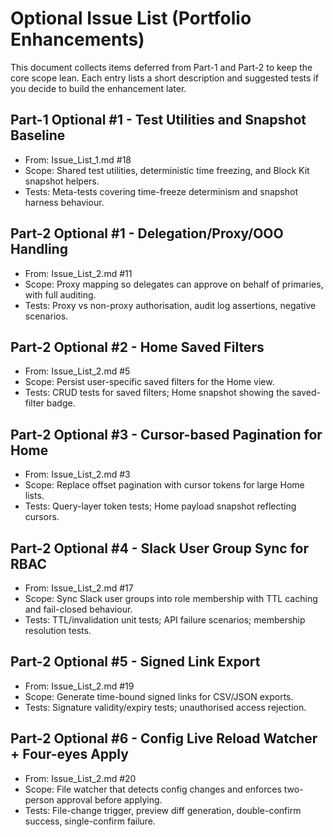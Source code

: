 # Optional Issue List (Portfolio Enhancements)

This document collects items deferred from Part-1 and Part-2 to keep the core scope lean. Each entry lists a short description and suggested tests if you decide to build the enhancement later.

## Part-1 Optional #1 - Test Utilities and Snapshot Baseline
- From: Issue_List_1.md #18
- Scope: Shared test utilities, deterministic time freezing, and Block Kit snapshot helpers.
- Tests: Meta-tests covering time-freeze determinism and snapshot harness behaviour.

## Part-2 Optional #1 - Delegation/Proxy/OOO Handling
- From: Issue_List_2.md #11
- Scope: Proxy mapping so delegates can approve on behalf of primaries, with full auditing.
- Tests: Proxy vs non-proxy authorisation, audit log assertions, negative scenarios.

## Part-2 Optional #2 - Home Saved Filters
- From: Issue_List_2.md #5
- Scope: Persist user-specific saved filters for the Home view.
- Tests: CRUD tests for saved filters; Home snapshot showing the saved-filter badge.

## Part-2 Optional #3 - Cursor-based Pagination for Home
- From: Issue_List_2.md #3
- Scope: Replace offset pagination with cursor tokens for large Home lists.
- Tests: Query-layer token tests; Home payload snapshot reflecting cursors.

## Part-2 Optional #4 - Slack User Group Sync for RBAC
- From: Issue_List_2.md #17
- Scope: Sync Slack user groups into role membership with TTL caching and fail-closed behaviour.
- Tests: TTL/invalidation unit tests; API failure scenarios; membership resolution tests.

## Part-2 Optional #5 - Signed Link Export
- From: Issue_List_2.md #19
- Scope: Generate time-bound signed links for CSV/JSON exports.
- Tests: Signature validity/expiry tests; unauthorised access rejection.

## Part-2 Optional #6 - Config Live Reload Watcher + Four-eyes Apply
- From: Issue_List_2.md #20
- Scope: File watcher that detects config changes and enforces two-person approval before applying.
- Tests: File-change trigger, preview diff generation, double-confirm success, single-confirm failure.
